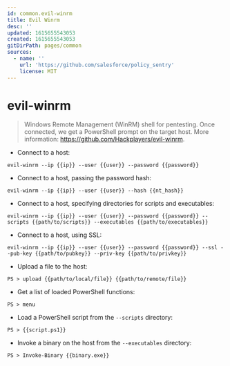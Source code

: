 ```yaml
---
id: common.evil-winrm
title: Evil Winrm
desc: ''
updated: 1615655543053
created: 1615655543053
gitDirPath: pages/common
sources:
  - name: ''
    url: 'https://github.com/salesforce/policy_sentry'
    license: MIT
---
```

# evil-winrm

> Windows Remote Management (WinRM) shell for pentesting.
> Once connected, we get a PowerShell prompt on the target host.
> More information: <https://github.com/Hackplayers/evil-winrm>.

- Connect to a host:

`evil-winrm --ip {{ip}} --user {{user}} --password {{password}}`

- Connect to a host, passing the password hash:

`evil-winrm --ip {{ip}} --user {{user}} --hash {{nt_hash}}`

- Connect to a host, specifying directories for scripts and executables:

`evil-winrm --ip {{ip}} --user {{user}} --password {{password}} --scripts {{path/to/scripts}} --executables {{path/to/executables}}`

- Connect to a host, using SSL:

`evil-winrm --ip {{ip}} --user {{user}} --password {{password}} --ssl --pub-key {{path/to/pubkey}} --priv-key {{path/to/privkey}}`

- Upload a file to the host:

`PS > upload {{path/to/local/file}} {{path/to/remote/file}}`

- Get a list of loaded PowerShell functions:

`PS > menu`

- Load a PowerShell script from the `--scripts` directory:

`PS > {{script.ps1}}`

- Invoke a binary on the host from the `--executables` directory:

`PS > Invoke-Binary {{binary.exe}}`

